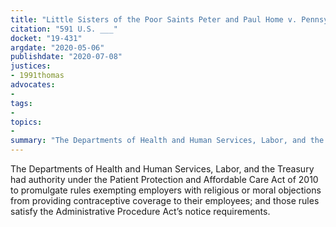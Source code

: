```yaml
---
title: "Little Sisters of the Poor Saints Peter and Paul Home v. Pennsylvania"
citation: "591 U.S. ___"
docket: "19-431"
argdate: "2020-05-06"
publishdate: "2020-07-08"
justices:
- 1991thomas
advocates:
- 
tags:
- 
topics:
- 
summary: "The Departments of Health and Human Services, Labor, and the Treasury had authority under the Patient Protection and Affordable Care Act of 2010 to promulgate rules exempting employers with religious or moral objections from providing contraceptive coverage to their employees; and those rules satisfy the Administrative Procedure Act’s notice requirements."
---
```

The Departments of Health and Human Services, Labor, and the Treasury had authority under the Patient Protection and Affordable Care Act of 2010 to promulgate rules exempting employers with religious or moral objections from providing contraceptive coverage to their employees; and those rules satisfy the Administrative Procedure Act’s notice requirements.